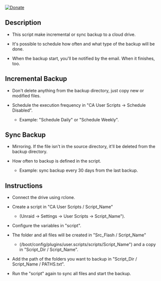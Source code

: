 [![Donate](https://img.shields.io/badge/Donate-PayPal-green.svg)](https://www.paypal.com/donate?business=QVR5JEKFBASVW&no_recurring=0&currency_code=USD)
## Description
* This script make incremental or sync backup to a cloud drive.

* It's possible to schedule how often and what type of the backup will be done.

* When the backup start, you'll be notified by the email. When it finishes, too.

## Incremental Backup
* Don't delete anything from the backup directory, just copy new or modified files.
	
* Schedule the execution frequency in "CA User Scripts -> Schedule Disabled".
	* Example: "Schedule Daily" or "Schedule Weekly".

## Sync Backup
* Mirroring. If the file isn't in the source directory, it'll be deleted from the backup directory.
	
* How often to backup is defined in the script.
	* Example: sync backup every 30 days from the last backup.
			
## Instructions
* Connect the drive using rclone.

* Create a script in "CA User Scripts / Script_Name"
	* (Unraid -> Settings -> User Scripts -> Script_Name").

* Configure the variables in "script".

* The folder and all files will be created in "Src_Flash / Script_Name"
	* (/boot/config/plugins/user.scripts/scripts/Script_Name") and a copy in "Script_Dir / Script_Name".

* Add the path of the folders you want to backup in "Script_Dir / Script_Name / PATHS.txt".

* Run the "script" again to sync all files and start the backup.
